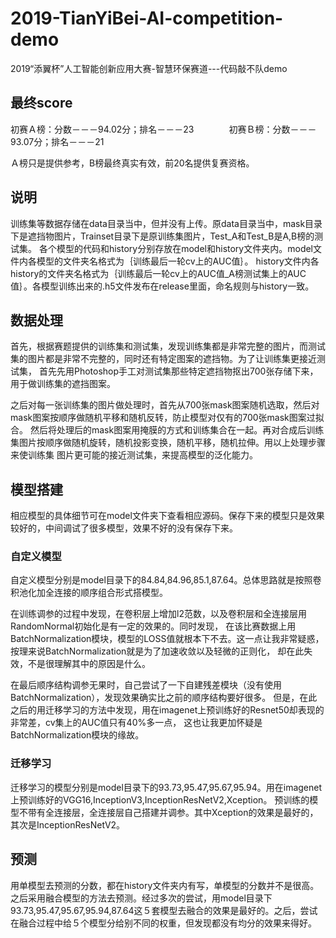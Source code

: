 # 2019-TianYiBei-AI-competition-demo
2019“添翼杯”人工智能创新应用大赛-智慧环保赛道---代码敲不队demo

## 最终score

初赛Ａ榜：分数－－－94.02分；排名－－－23　　　　初赛Ｂ榜：分数－－－93.07分；排名－－－21

Ａ榜只是提供参考，B榜最终真实有效，前20名提供复赛资格。

## 说明

训练集等数据存储在data目录当中，但并没有上传。原data目录当中，mask目录下是遮挡物图片，Trainset目录下是原训练集图片，Test_A和Test_B是A,B榜的测试集。
各个模型的代码和history分别存放在model和history文件夹内。model文件内各模型的文件夹名格式为｛训练最后一轮cv上的AUC值｝。
history文件内各history的文件夹名格式为｛训练最后一轮cv上的AUC值_A榜测试集上的AUC值｝。各模型训练出来的.h5文件发布在release里面，命名规则与history一致。

## 数据处理

首先，根据赛题提供的训练集和测试集，发现训练集都是非常完整的图片，而测试集的图片都是非常不完整的，同时还有特定图案的遮挡物。为了让训练集更接近测试集，
首先先用Photoshop手工对测试集那些特定遮挡物抠出700张存储下来，用于做训练集的遮挡图案。

之后对每一张训练集的图片做处理时，首先从700张mask图案随机选取，然后对mask图案按顺序做随机平移和随机反转，防止模型对仅有的700张mask图案过拟合。
然后将处理后的mask图案用掩膜的方式和训练集合在一起。再对合成后训练集图片按顺序做随机旋转，随机投影变换，随机平移，随机拉伸。用以上处理步骤来使训练集
图片更可能的接近测试集，来提高模型的泛化能力。

## 模型搭建

相应模型的具体细节可在model文件夹下查看相应源码。保存下来的模型只是效果较好的，中间调试了很多模型，效果不好的没有保存下来。

### 自定义模型

自定义模型分别是model目录下的84.84,84.96,85.1,87.64。总体思路就是按照卷积池化加全连接的顺序组合形式搭模型。

在训练调参的过程中发现，在卷积层上增加l2范数，以及卷积层和全连接层用RandomNormal初始化是有一定的效果的。同时发现，
在该比赛数据上用BatchNormalization模块，模型的LOSS值就根本下不去。这一点让我非常疑惑，按理来说BatchNormalization就是为了加速收敛以及轻微的正则化，
却在此失效，不是很理解其中的原因是什么。

在最后顺序结构调参无果时，自己尝试了一下自建残差模块（没有使用BatchNormalization），发现效果确实比之前的顺序结构要好很多。
但是，在此之后的用迁移学习的方法中发现，用在imagenet上预训练好的Resnet50却表现的非常差，cv集上的AUC值只有40%多一点，
这也让我更加怀疑是BatchNormalization模块的缘故。

### 迁移学习

迁移学习的模型分别是model目录下的93.73,95.47,95.67,95.94。用在imagenet上预训练好的VGG16,InceptionV3,InceptionResNetV2,Xception。
预训练的模型不带有全连接层，全连接层自己搭建并调参。其中Xception的效果是最好的，其次是InceptionResNetV2。

## 预测

用单模型去预测的分数，都在history文件夹内有写，单模型的分数并不是很高。之后采用融合模型的方法去预测。经过多次的尝试，用model目录下
93.73,95.47,95.67,95.94,87.64这５套模型去融合的效果是最好的。之后，尝试在融合过程中给５个模型分给别不同的权重，但发现都没有均分的效果来得好。
